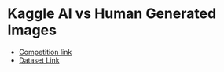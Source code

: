 # Kaggle AI vs Human Generated Images

- [Competition link](https://www.kaggle.com/competitions/detect-ai-vs-human-generated-images)
- [Dataset Link](https://www.kaggle.com/competitions/detect-ai-vs-human-generated-images/data)
